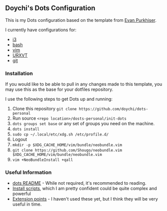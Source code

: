 ## Doychi's Dots Configuration

This is my Dots configuration based on the template from [Evan
Purkhiser](https://github.com/EvanPurkhiser/dots-template).

I currently have configurations for:
* [i3](http://i3wm.org)
* [bash](https://www.gnu.org/software/bash/)
* [vim](http://www.vim.org)
* [URXVT](http://softare.schmorp.de/pkg/rxvt-unicode)
* [git](https://git-scm.com)

### Installation

If you would like to be able to pull in any changes made to this template, you
may use this as the base for your dotfiles repository.

I use the following steps to get Dots up and running:

1. Clone this repository `git clone https://github.com/doychi/dots-personal`
1. Run source `<repo location>/dosts-personal/init-dots`
1. `dots groups set base` or any set of groups you need on the machine. 
1. `dots install`
1. `sudo cp ~/.local/etc/xdg.sh /etc/profile.d/`
1. Logout
1. `mkdir -p $XDG_CACHE_HOME/vim/bundle/neobundle.vim`
1. `git clone https://github.com/Shougo/neobundle.vim $XDG_CACHE_HOME/vim/bundle/neobundle.vim`
1. `vim +NeoBundleInstall +qall`

### Useful Information
* [dots README](https://github.com/EvanPurkhiser/dots/blob/master/README.md) -
  While not required, it's recommended to reading.
* [Install
  scripts](https://github.com/EvanPurkhiser/dots/blob/master/README.md#installation-scripts),
which I am pretty confident could be quite complex and powerful 
* [Extension
  points](https://github.com/EvanPurkhiser/dots/blob/master/README.md#extending-configuration-files) -
   I haven't used these yet, but I think they will be very useful in time.
